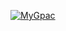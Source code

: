 

<a href = "https://heroku.com/deploy?template=https://github.com/ilham77mansiz/deploy"><img src="https://www.herokucdn.com/deploy/button.svg" alt="MyGpac"> </a>

</p>


